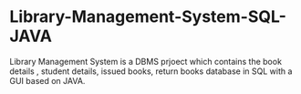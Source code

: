 # Library-Management-System-SQL-JAVA
Library Management System is a DBMS prjoect which contains the book details , student details, issued books, return books database in SQL with a GUI based on JAVA.
